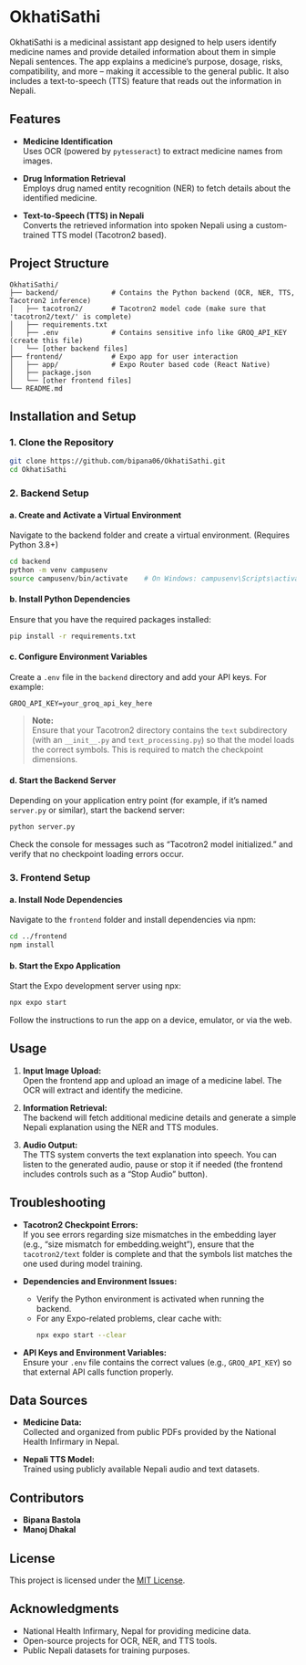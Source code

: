 # OkhatiSathi

OkhatiSathi is a medicinal assistant app designed to help users identify medicine names and provide detailed information about them in simple Nepali sentences. The app explains a medicine’s purpose, dosage, risks, compatibility, and more – making it accessible to the general public. It also includes a text-to-speech (TTS) feature that reads out the information in Nepali.

## Features

- **Medicine Identification**  
  Uses OCR (powered by `pytesseract`) to extract medicine names from images.

- **Drug Information Retrieval**  
  Employs drug named entity recognition (NER) to fetch details about the identified medicine.

- **Text-to-Speech (TTS) in Nepali**  
  Converts the retrieved information into spoken Nepali using a custom-trained TTS model (Tacotron2 based).

## Project Structure

```
OkhatiSathi/
├── backend/             # Contains the Python backend (OCR, NER, TTS, Tacotron2 inference)
│   ├── tacotron2/       # Tacotron2 model code (make sure that 'tacotron2/text/' is complete)
│   ├── requirements.txt
│   ├── .env             # Contains sensitive info like GROQ_API_KEY (create this file)
│   └── [other backend files]
├── frontend/            # Expo app for user interaction
│   ├── app/             # Expo Router based code (React Native)
│   ├── package.json
│   └── [other frontend files]
└── README.md
```

## Installation and Setup

### 1. Clone the Repository
```bash
git clone https://github.com/bipana06/OkhatiSathi.git
cd OkhatiSathi
```

### 2. Backend Setup

#### a. Create and Activate a Virtual Environment
Navigate to the backend folder and create a virtual environment. (Requires Python 3.8+)
```bash
cd backend
python -m venv campusenv
source campusenv/bin/activate    # On Windows: campusenv\Scripts\activate
```

#### b. Install Python Dependencies
Ensure that you have the required packages installed:
```bash
pip install -r requirements.txt
```

#### c. Configure Environment Variables
Create a `.env` file in the `backend` directory and add your API keys. For example:
```
GROQ_API_KEY=your_groq_api_key_here
```

> **Note:**  
> Ensure that your Tacotron2 directory contains the `text` subdirectory (with an `__init__.py` and `text_processing.py`) so that the model loads the correct symbols. This is required to match the checkpoint dimensions.

#### d. Start the Backend Server
Depending on your application entry point (for example, if it’s named `server.py` or similar), start the backend server:
```bash
python server.py
```
Check the console for messages such as “Tacotron2 model initialized.” and verify that no checkpoint loading errors occur.

### 3. Frontend Setup

#### a. Install Node Dependencies
Navigate to the `frontend` folder and install dependencies via npm:
```bash
cd ../frontend
npm install
```

#### b. Start the Expo Application
Start the Expo development server using npx:
```bash
npx expo start
```
Follow the instructions to run the app on a device, emulator, or via the web.

## Usage

1. **Input Image Upload:**  
   Open the frontend app and upload an image of a medicine label. The OCR will extract and identify the medicine.

2. **Information Retrieval:**  
   The backend will fetch additional medicine details and generate a simple Nepali explanation using the NER and TTS modules.

3. **Audio Output:**  
   The TTS system converts the text explanation into speech. You can listen to the generated audio, pause or stop it if needed (the frontend includes controls such as a “Stop Audio” button).

## Troubleshooting

- **Tacotron2 Checkpoint Errors:**  
  If you see errors regarding size mismatches in the embedding layer (e.g., “size mismatch for embedding.weight”), ensure that the `tacotron2/text` folder is complete and that the symbols list matches the one used during model training.

- **Dependencies and Environment Issues:**  
  - Verify the Python environment is activated when running the backend.
  - For any Expo-related problems, clear cache with:
    ```bash
    npx expo start --clear
    ```

- **API Keys and Environment Variables:**  
  Ensure your `.env` file contains the correct values (e.g., `GROQ_API_KEY`) so that external API calls function properly.

## Data Sources

- **Medicine Data:**  
  Collected and organized from public PDFs provided by the National Health Infirmary in Nepal.

- **Nepali TTS Model:**  
  Trained using publicly available Nepali audio and text datasets.

## Contributors

- **Bipana Bastola**
- **Manoj Dhakal**

## License

This project is licensed under the [MIT License](LICENSE).

## Acknowledgments

- National Health Infirmary, Nepal for providing medicine data.
- Open-source projects for OCR, NER, and TTS tools.
- Public Nepali datasets for training purposes.
